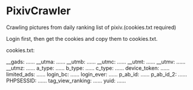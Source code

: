 # PixivCrawler
Crawling pictures from daily ranking list of pixiv.(cookies.txt required)

Login first, then get the cookies and copy them to cookies.txt.

cookies.txt:

__gads: ......
__utma: ......
__utmb: ......
__utmc: ......
__utmt: ......
__utmv: ......
__utmz: ......
a_type: ......
b_type: ......
c_type: ......
device_token: ......
limited_ads: ......
login_bc: ......
login_ever: ......
p_ab_id: ......
p_ab_id_2: ......
PHPSESSID: ......
tag_view_ranking: ......
yuid: ......
